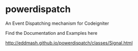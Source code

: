  
# powerdispatch
An Event Dispatching mechanism for Codeigniter 

Find the Documentation and Examples here

http://eddmash.github.io/powerdispatch/classes/Signal.html